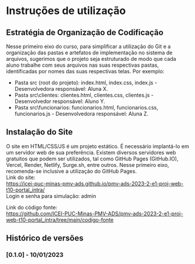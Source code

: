 # Instruções de utilização

## Estratégia de Organização de Codificação 

Nesse primeiro eixo do curso, para simplificar a utilização do Git e a organização das pastas e artefatos de implementação no sistema de arquivos, sugerimos que o projeto seja estruturado de modo que cada aluno trabalhe com seus arquivos nas suas respectivas pastas, identificadas por nomes das suas respectivas telas. Por exemplo:
- Pasta src (root do projeto): index.html, index.css, index.js - Desenvolvedora responsável: Aluna X.
- Pasta src\clientes: clientes.html, clientes.css, clientes.js - Desenvolvedor responsável: Aluno Y.
- Pasta src\funcionarios: funcionarios.html, funcionarios.css, funcionarios.js  - Desenvolvedora responsável: Aluna Z.

## Instalação do Site

O site em HTML/CSS/JS é um projeto estático. É necessário implantá-lo em um servidor web de sua preferência. Existem diversos servidores web gratuitos que podem ser utilizados, tal como GitHub Pages (GitHub.IO), Vercel, Render, Netlify, Surge.sh, entre outros. Nesse primeiro eixo, recomenda-se inclusive a utilização do GitHub Pages. 
<br>
Link do site: <br>
https://icei-puc-minas-pmv-ads.github.io/pmv-ads-2023-2-e1-proj-web-t10-portal_intra/ <br>
Login e senha para simulação: admin

Link do código fonte: <br>
https://github.com/ICEI-PUC-Minas-PMV-ADS/pmv-ads-2023-2-e1-proj-web-t10-portal_intra/tree/main/codigo-fonte

## Histórico de versões

### [0.1.0] - 10/01/2023
